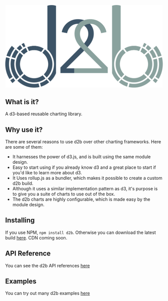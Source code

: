 ![Local Image](./images/logo.png)

## What is it?

A d3-based reusable charting library.

## Why use it?

There are several reasons to use d2b over other charting frameworks. Here are some of them:

* It harnesses the power of d3.js, and is built using the same module design.
* Easy to start using if you already know d3 and a great place to start if you'd like to learn more about d3.
* It Uses rollup.js as a bundler, which makes it possible to create a custom d2b build.
* Although it uses a similar implementation pattern as d3, it's purpose is to give you a suite of charts to use out of the box.  
* The d2b charts are highly configurable, which is made easy by the module design.

## Installing

If you use NPM, `npm install d2b`. Otherwise you can download the latest build [here](https://github.com/d2bjs/d2b). CDN coming soon.

## API Reference

You can see the d2b API references [here](https://d2bjs.github.io)

## Examples

You can try out many d2b examples [here](https://d2b-app.herokuapp.com)
